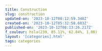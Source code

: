 ```yaml
---
title: Construction
slug: construction
updated-on: '2023-10-12T08:12:59.340Z'
created-on: '2023-10-12T05:32:58.603Z'
published-on: '2023-10-12T08:13:26.217Z'
f_couleur: hsla(239, 85.11%, 62.84%, 1.00)
layout: '[categories].html'
tags: categories
---
```



